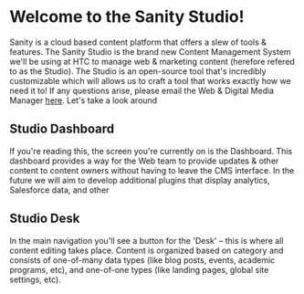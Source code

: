 # Welcome to the Sanity Studio!

Sanity is a cloud based content platform that offers a slew of tools & features. The Sanity Studio is the brand new Content Management System we'll be using at HTC to manage web & marketing content (herefore refered to as the Studio). The Studio is an open-source tool that's incredibly customizable which will allows us to craft a tool that works exactly how we need it to! If any questions arise, please email the Web & Digital Media Manager [here](mailto:jacob.stordahl@hennepintech.edu). Let's take a look around

## Studio Dashboard

If you're reading this, the screen you're currently on is the Dashboard. This dashboard provides a way for the Web team to provide updates & other content to content owners without having to leave the CMS interface. In the future we will aim to develop additional plugins that display analytics, Salesforce data, and other

## Studio Desk

In the main navigation you'll see a button for the 'Desk' – this is where all content editing takes place. Content is organized based on category and consists of one-of-many data types (like blog posts, events, academic programs, etc), and one-of-one types (like landing pages, global site settings, etc).